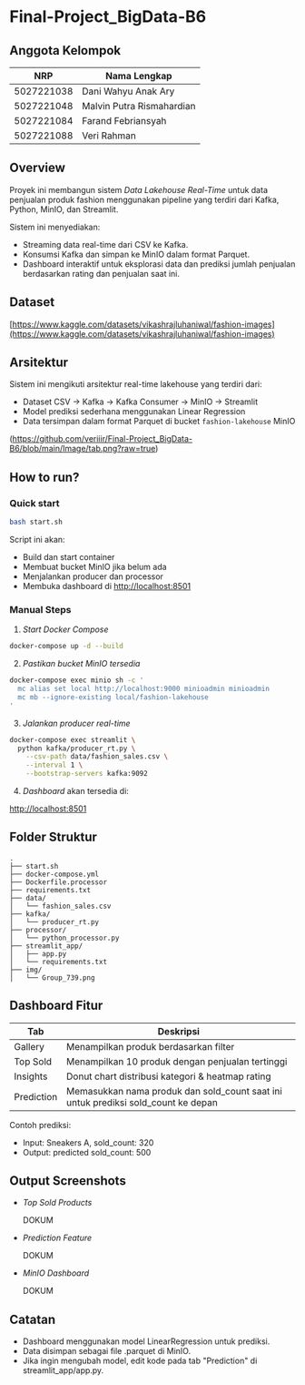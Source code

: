 


# Final-Project_BigData-B6
## Anggota Kelompok

| NRP        | Nama Lengkap              |
| ---------- | ------------------------- |
| 5027221038 | Dani Wahyu Anak Ary       |
| 5027221048 | Malvin Putra Rismahardian |
| 5027221084 | Farand Febriansyah        |
| 5027221088 | Veri Rahman               |

## Overview

Proyek ini membangun sistem *Data Lakehouse Real-Time* untuk data penjualan produk fashion menggunakan pipeline yang terdiri dari Kafka, Python, MinIO, dan Streamlit.

Sistem ini menyediakan:

- Streaming data real-time dari CSV ke Kafka.
- Konsumsi Kafka dan simpan ke MinIO dalam format Parquet.
- Dashboard interaktif untuk eksplorasi data dan prediksi jumlah penjualan berdasarkan rating dan penjualan saat ini.

## Dataset

[https://www.kaggle.com/datasets/vikashrajluhaniwal/fashion-images](https://www.kaggle.com/datasets/vikashrajluhaniwal/fashion-images)

## Arsitektur

Sistem ini mengikuti arsitektur real-time lakehouse yang terdiri dari:

- Dataset CSV → Kafka → Kafka Consumer → MinIO → Streamlit
- Model prediksi sederhana menggunakan Linear Regression
- Data tersimpan dalam format Parquet di bucket `fashion-lakehouse` MinIO

(https://github.com/veriiir/Final-Project_BigData-B6/blob/main/Image/tab.png?raw=true)

## How to run?

### Quick start

```bash
bash start.sh
````

Script ini akan:

* Build dan start container
* Membuat bucket MinIO jika belum ada
* Menjalankan producer dan processor
* Membuka dashboard di [http://localhost:8501](http://localhost:8501)

### Manual Steps

1. *Start Docker Compose*

```bash
docker-compose up -d --build
```

2. *Pastikan bucket MinIO tersedia*

```bash
docker-compose exec minio sh -c '
  mc alias set local http://localhost:9000 minioadmin minioadmin
  mc mb --ignore-existing local/fashion-lakehouse
'
```

3. *Jalankan producer real-time*

```bash
docker-compose exec streamlit \
  python kafka/producer_rt.py \
    --csv-path data/fashion_sales.csv \
    --interval 1 \
    --bootstrap-servers kafka:9092
```

4. *Dashboard* akan tersedia di:

[http://localhost:8501](http://localhost:8501)

## Folder Struktur

```
.
├── start.sh
├── docker-compose.yml
├── Dockerfile.processor
├── requirements.txt
├── data/
│   └── fashion_sales.csv
├── kafka/
│   └── producer_rt.py
├── processor/
│   └── python_processor.py
├── streamlit_app/
│   ├── app.py
│   └── requirements.txt
├── img/
│   └── Group_739.png
```

## Dashboard Fitur

| Tab        | Deskripsi                                                                           |
| ---------- | ----------------------------------------------------------------------------------- |
| Gallery    | Menampilkan produk berdasarkan filter                                               |
| Top Sold   | Menampilkan 10 produk dengan penjualan tertinggi                                    |
| Insights   | Donut chart distribusi kategori & heatmap rating                                    |
| Prediction | Memasukkan nama produk dan sold\_count saat ini untuk prediksi sold\_count ke depan |

Contoh prediksi:

* Input: Sneakers A, sold\_count: 320
* Output: predicted sold\_count: 500

## Output Screenshots

* *Top Sold Products*

  DOKUM

* *Prediction Feature*

  DOKUM

* *MinIO Dashboard*

  DOKUM

## Catatan

* Dashboard menggunakan model LinearRegression untuk prediksi.
* Data disimpan sebagai file .parquet di MinIO.
* Jika ingin mengubah model, edit kode pada tab "Prediction" di streamlit\_app/app.py.


